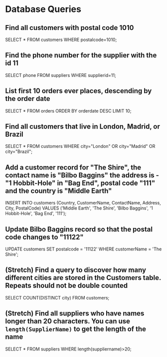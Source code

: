 # Database Queries

## Find all customers with postal code 1010

SELECT * FROM customers WHERE postalcode=1010;

## Find the phone number for the supplier with the id 11

SELECT phone FROM suppliers WHERE supplierid=11;

## List first 10 orders ever places, descending by the order date

SELECT * FROM orders ORDER BY orderdate DESC LIMIT 10;

## Find all customers that live in London, Madrid, or Brazil

SELECT * FROM customers WHERE city="London" OR city="Madrid" OR city="Brazil";

## Add a customer record for "The Shire", the contact name is "Bilbo Baggins" the address is -"1 Hobbit-Hole" in "Bag End", postal code "111" and the country is "Middle Earth"

INSERT INTO customers (Country, CustomerName, ContactName, Address, City, PostalCode)
  VALUES ('Middle Earth', 'The Shire', 'Bilbo Baggins', '1 Hobbit-Hole', 'Bag End', '111');

## Update Bilbo Baggins record so that the postal code changes to "11122"

UPDATE customers
SET postalcode = '11122'
WHERE customerName = 'The Shire';

## (Stretch) Find a query to discover how many different cities are stored in the Customers table. Repeats should not be double counted

SELECT COUNT(DISTINCT city) FROM customers;

## (Stretch) Find all suppliers who have names longer than 20 characters. You can use `length(SupplierName)` to get the length of the name

SELECT * FROM suppliers WHERE length(suppliername)>20;
